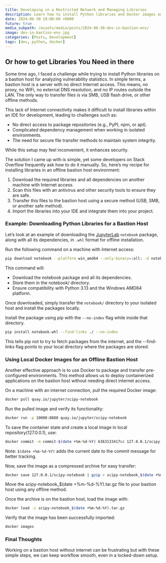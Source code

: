 ```yaml
---
title: Developing in a Restricted Network and Managing Libraries
description: Learn how to install Python libraries and Docker images on a no-internet bastion host using manual transfers securely and easy!
date: 2024-06-30 19:00:00 +0000
future: true
media_subpath: /assets/media/posts/2024-06-30-dev-in-bastion-env/
image: dev-in-bastion-env.jpg
categories: [Posts, Development]
tags: [dev, python, docker]
---
```


## Or how to get Libraries You Need in there

Some time ago, I faced a challenge while trying to install Python libraries on a bastion host for analyzing vulnerability statistics.
In simple terms, a bastion host is a server with no direct Internet access.
This means, no proxy, no WiFi, no external DNS resolution, and no IP routes outside the LAN.
The only way to transfer files is via SMB, USB flash drive, or other offline methods.

This lack of Internet connectivity makes it difficult to install libraries within an IDE for development, leading to challenges such as:
* No direct access to package repositories (e.g., PyPI, npm, or apt).
* Complicated dependency management when working in isolated environments.
* The need for secure file transfer methods to maintain system integrity.

While this setup may feel inconvenient, it enhances security.

The solution I came up with is simple, yet some developers on Stack Overflow frequently ask how to do it manually. So, here’s my recipe for installing libraries in an offline bastion host environment:

1. Download the required libraries and all dependencies on another machine with Internet access.
2. Scan this files with an antivirus and other security tools to ensure they are safe.
3. Transfer this files to the bastion host using a secure method (USB, SMB, or another safe method).
4. Import the libraries into your IDE and integrate them into your project.

### Example: Downloading Python Libraries for a Bastion Host
Let’s look at an example of downloading the [JupyterLab](https://jupyter.org/) `notebook` package, along with all its dependencies, in `.whl` format for offline installation.

Run the following command on a machine with Internet access:
```bash
pip download notebook --platform win_amd64 --only-binary=:all: -d notebook --python-version 3.13
```
This command will:
* Download the notebook package and all its dependencies.
* Store them in the notebook/ directory.
* Ensure compatibility with Python 3.13 and the Windows AMD64 platform.

Once downloaded, simply transfer the `notebook/` directory to your isolated host and install the packages locally.

Install the package using pip with the `--no-index` flag while inside that directory.
```bash
pip install notebook.whl --find-links ./ --no-index
```
This tells pip not to try to fetch packages from the internet, and the --find-links flag points to your local directory
where the packages are stored.


### Using Local Docker Images for an Offline Bastion Host
Another effective approach is to use Docker to package and transfer pre-configured environments. 
This method allows us to deploy containerized applications on the bastion host without needing direct internet access.

On a machine with an internet connection, pull the required Docker image:
```bash
docker pull quay.io/jupyter/scipy-notebook
```

Run the pulled image and verify its functionality:
```bash
docker run -p 10000:8888 quay.io/jupyter/scipy-notebook
```

To save the container state and create a local image in local repository(127.0.0.1), use:
```bash
docker commit -m commit-$(date +%m-%d-%Y) 6363133417cc 127.0.0.1/scipy-notebook
```
Note: `$(date +%m-%d-%Y)` adds the current date to the commit message for better tracking.

Now, save the image as a compressed archive for easy transfer:
```bash
docker save 127.0.0.1/scipy-notebook | gzip > scipy-notebook_$(date +%m-%d-%Y).tar.gz
```

Move the scipy-notebook_$(date +%m-%d-%Y).tar.gz file to your bastion host using any offline method.

Once the archive is on the bastion host, load the image with:
```bash
docker load -i scipy-notebook_$(date +%m-%d-%Y).tar.gz
```

Verify that the image has been successfully imported:
```bash
docker images
```

### Final Thoughts

Working on a bastion host without internet can be frustrating but with these simple steps, we can keep workflow smooth, even in a locked-down setup.

